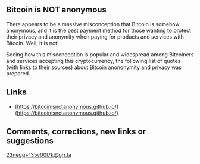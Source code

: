 ## Bitcoin is NOT anonymous

There appears to be a massive misconception that Bitcoin is somehow
anonymous, and it is the best payment method for those
wanting to protect their privacy and anonymity when paying
for products and services with Bitcoin. Well, it is not!

Seeing how this misconception is popular and
widespread among Bitcoiners and services accepting this cryptocurrency,
the following list of quotes (with links to their sources)
about Bitcoin anononymity and privacy was prepared.


## Links

- [https://bitcoinisnotanonymous.github.io/](https://bitcoinisnotanonymous.github.io/)


## Comments, corrections, new links or suggestions
23negq+135v00l7k@grr.la
